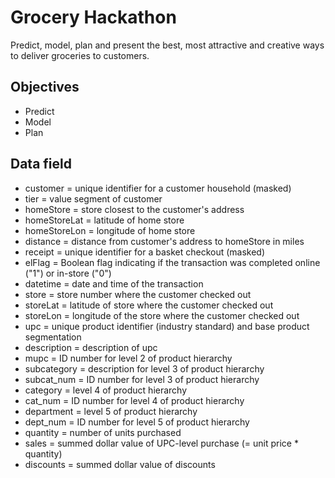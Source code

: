# Grocery Hackathon
Predict, model, plan and present the best, most attractive and creative ways to deliver groceries to customers.

## Objectives
- Predict
- Model
- Plan

## Data field

- customer = unique identifier for a customer household (masked)
- tier = value segment of customer
- homeStore = store closest to the customer's address
- homeStoreLat = latitude of home store
- homeStoreLon = longitude of home store
- distance = distance from customer's address to homeStore in miles
- receipt = unique identifier for a basket checkout (masked)
- elFlag = Boolean flag indicating if the transaction was completed online ("1") or in-store ("0")
- datetime = date and time of the transaction
- store = store number where the customer checked out
- storeLat = latitude of store where the customer checked out
- storeLon = longitude of the store where the customer checked out
- upc = unique product identifier (industry standard) and base product segmentation
- description = description of upc
- mupc = ID number for level 2 of product hierarchy
- subcategory = description for level 3 of product hierarchy
- subcat_num = ID number for level 3 of product hierarchy
- category = level 4 of product hierarchy
- cat_num = ID number for level 4 of product hierarchy
- department = level 5 of product hierarchy
- dept_num = ID number for level 5 of product hierarchy
- quantity = number of units purchased
- sales = summed dollar value of UPC-level purchase (= unit price * quantity)
- discounts = summed dollar value of discounts

